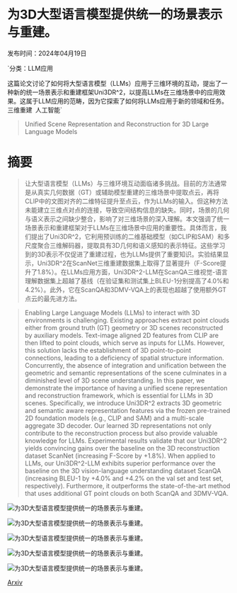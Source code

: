# 为3D大型语言模型提供统一的场景表示与重建。

发布时间：2024年04月19日

`分类：LLM应用

这篇论文讨论了如何将大型语言模型（LLMs）应用于三维环境的互动，提出了一种新的统一场景表示和重建框架Uni3DR^2，以提高LLMs在三维场景中的应用效果。这属于LLM应用的范畴，因为它探索了如何将LLMs应用于新的领域和任务。` `三维重建` `人工智能`

> Unified Scene Representation and Reconstruction for 3D Large Language Models

# 摘要

> 让大型语言模型（LLMs）与三维环境互动面临诸多挑战。目前的方法通常是从真实几何数据（GT）或辅助模型重建的三维场景中提取点云，再将CLIP中的文图对齐的二维特征提升至点云，作为LLMs的输入。但这种方法未能建立三维点对点的连接，导致空间结构信息的缺失。同时，场景的几何与语义表示之间缺少整合，影响了对三维场景的深入理解。本文强调了统一场景表示和重建框架对于LLMs在三维场景中应用的重要性。具体而言，我们提出了Uni3DR^2，它利用预训练的二维基础模型（如CLIP和SAM）和多尺度聚合三维解码器，提取具有3D几何和语义感知的表示特征。这些学习到的3D表示不仅促进了重建过程，也为LLMs提供了重要知识。实验结果显示，Uni3DR^2在ScanNet三维重建数据集上取得了显著提升（F-Score提升了1.8%）。在LLMs应用方面，Uni3DR^2-LLM在ScanQA三维视觉-语言理解数据集上超越了基线（在验证集和测试集上BLEU-1分别提高了4.0%和4.2%）。此外，它在ScanQA和3DMV-VQA上的表现也超越了使用额外GT点云的最先进方法。

> Enabling Large Language Models (LLMs) to interact with 3D environments is challenging. Existing approaches extract point clouds either from ground truth (GT) geometry or 3D scenes reconstructed by auxiliary models. Text-image aligned 2D features from CLIP are then lifted to point clouds, which serve as inputs for LLMs. However, this solution lacks the establishment of 3D point-to-point connections, leading to a deficiency of spatial structure information. Concurrently, the absence of integration and unification between the geometric and semantic representations of the scene culminates in a diminished level of 3D scene understanding. In this paper, we demonstrate the importance of having a unified scene representation and reconstruction framework, which is essential for LLMs in 3D scenes. Specifically, we introduce Uni3DR^2 extracts 3D geometric and semantic aware representation features via the frozen pre-trained 2D foundation models (e.g., CLIP and SAM) and a multi-scale aggregate 3D decoder. Our learned 3D representations not only contribute to the reconstruction process but also provide valuable knowledge for LLMs. Experimental results validate that our Uni3DR^2 yields convincing gains over the baseline on the 3D reconstruction dataset ScanNet (increasing F-Score by +1.8\%). When applied to LLMs, our Uni3DR^2-LLM exhibits superior performance over the baseline on the 3D vision-language understanding dataset ScanQA (increasing BLEU-1 by +4.0\% and +4.2\% on the val set and test set, respectively). Furthermore, it outperforms the state-of-the-art method that uses additional GT point clouds on both ScanQA and 3DMV-VQA.

![为3D大型语言模型提供统一的场景表示与重建。](../../../paper_images/2404.13044/x1.png)

![为3D大型语言模型提供统一的场景表示与重建。](../../../paper_images/2404.13044/x2.png)

![为3D大型语言模型提供统一的场景表示与重建。](../../../paper_images/2404.13044/snowflake.png)

![为3D大型语言模型提供统一的场景表示与重建。](../../../paper_images/2404.13044/x3.png)

![为3D大型语言模型提供统一的场景表示与重建。](../../../paper_images/2404.13044/x4.png)

[Arxiv](https://arxiv.org/abs/2404.13044)